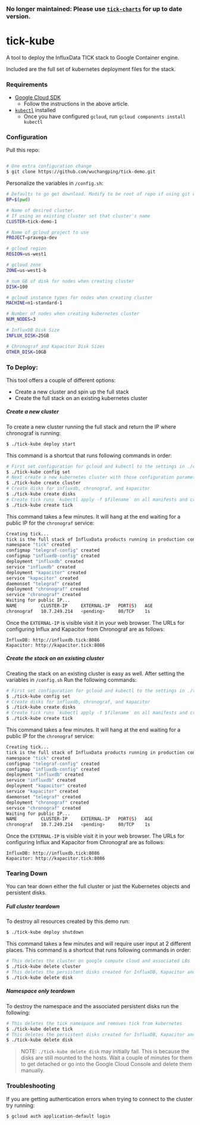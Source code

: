 ### No longer maintained: Please use [`tick-charts`](https://github.com/influxdata/tick-charts) for up to date version.

# tick-kube

A tool to deploy the InfluxData TICK stack to Google Container engine.

Included are the full set of kubernetes deployment files for the stack.

### Requirements

- [Google Cloud SDK](https://cloud.google.com/sdk/docs/quickstart-mac-os-x)
  * Follow the instructions in the above article.
- [`kubectl`](https://cloud.google.com/sdk/docs/managing-components) installed
  * Once you have configured `gcloud`, run `gcloud components install kubectl`

### Configuration

Pull this repo:

```bash

# One extra configuration change
$ git clone https://github.com/wuchangping/tick-demo.git
```

Personalize the variables in `/config.sh`:

```bash
# Defaults to go get download. Modify to be root of repo if using git clone
BP=$(pwd)

# Name of desired cluster.
# If using an existing cluster set that cluster's name
CLUSTER=tick-demo-1

# Name of gcloud project to use
PROJECT=pravega-dev

# gcloud region
REGION=us-west1

# gcloud zone
ZONE=us-west1-b

# num GB of disk for nodes when creating cluster
DISK=100

# gcloud instance types for nodes when creating cluster
MACHINE=n1-standard-1

# Number of nodes when creating kubernetes cluster
NUM_NODES=3

# InfluxDB Disk Size
INFLUX_DISK=25GB

# Chronograf and Kapacitor Disk Sizes
OTHER_DISK=10GB
```

### To Deploy:

This tool offers a couple of different options:

- Create a new cluster and spin up the full stack
- Create the full stack on an existing kubernetes cluster

##### Create a new cluster

To create a new cluster running the full stack and return the IP where chronograf is running:

```bash
$ ./tick-kube deploy start
```

This command is a shortcut that runs following commands in order:

```bash
# First set configuration for gcloud and kubectl to the settings in ./config.sh
$ ./tick-kube config set
# Next create a new kubernetes cluster with those configuration parameters
$ ./tick-kube create cluster
# Create disks for influxdb, chronograf, and kapacitor
$ ./tick-kube create disks
# Create tick runs `kubectl apply -f $filename` on all manifests and creates associated configmaps
$ ./tick-kube create tick
```

This command takes a few minutes. It will hang at the end waiting for a public IP for the `chronograf` service:

```bash
Creating tick...
tick is the full stack of InfluxData products running in production configuration
namespace "tick" created
configmap "telegraf-config" created
configmap "influxdb-config" created
deployment "influxdb" created
service "influxdb" created
deployment "kapacitor" created
service "kapacitor" created
daemonset "telegraf" created
deployment "chronograf" created
service "chronograf" created
Waiting for public IP...
NAME         CLUSTER-IP     EXTERNAL-IP   PORT(S)   AGE
chronograf   10.7.249.214   <pending>     80/TCP    1s
```

Once the `EXTERNAL-IP` is visible visit it in your web browser. The URLs for configuring Influx and Kapacitor from Chronograf are as follows:

```
InfluxDB: http://influxdb.tick:8086
Kapacitor: http://kapacitor.tick:8086
```

##### Create the stack on an existing cluster

Creating the stack on an existing cluster is easy as well. After setting the variables in `/config.sh` Run the following commands:

```bash
# First set configuration for gcloud and kubectl to the settings in ./tick-kube
$ ./tick-kube config set
# Create disks for influxdb, chronograf, and kapacitor
$ ./tick-kube create disks
# Create tick runs `kubectl apply -f $filename` on all manifests and creates associated configmaps
$ ./tick-kube create tick
```

This command takes a few minutes. It will hang at the end waiting for a public IP for the `chronograf` service:

```bash
Creating tick...
tick is the full stack of InfluxData products running in production configuration
namespace "tick" created
configmap "telegraf-config" created
configmap "influxdb-config" created
deployment "influxdb" created
service "influxdb" created
deployment "kapacitor" created
service "kapacitor" created
daemonset "telegraf" created
deployment "chronograf" created
service "chronograf" created
Waiting for public IP...
NAME         CLUSTER-IP     EXTERNAL-IP   PORT(S)   AGE
chronograf   10.7.249.214   <pending>     80/TCP    1s
```

Once the `EXTERNAL-IP` is visible visit it in your web browser. The URLs for configuring Influx and Kapacitor from Chronograf are as follows:

```
InfluxDB: http://influxdb.tick:8086
Kapacitor: http://kapacitor.tick:8086
```

### Tearing Down

You can tear down either the full cluster or just the Kubernetes objects and persistent disks.

##### Full cluster teardown

To destroy all resources created by this demo run:

```bash
$ ./tick-kube deploy shutdown
```

This command takes a few minutes and will require user input at 2 different places. This command is a shortcut that runs following commands in order:

```bash
# This deletes the cluster on google compute cloud and associated LBs
$ ./tick-kube delete cluster
# This deletes the persistent disks created for InfluxDB, Kapacitor and Chronograf
$ ./tick-kube delete disk
```

##### Namespace only teardown

To destroy the namespace and the associated persistent disks run the following:

```bash
# This deletes the tick namespace and removes tick from kubernetes
$ ./tick-kube delete tick
# This deletes the persistent disks created for InfluxDB, Kapacitor and Chronograf
$ ./tick-kube delete disk
```

> NOTE: `./tick-kube delete disk` may initially fail. This is because the disks are still mounted to the hosts. Wait a couple of minutes for them to get detached or go into the Google Cloud Console and delete them manually.

### Troubleshooting

If you are getting authentication errors when trying to connect to the cluster try running:

```bash
$ gcloud auth application-default login
```
